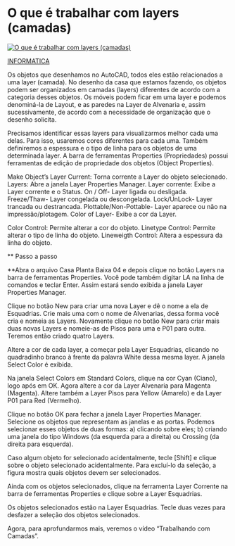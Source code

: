 # O que é trabalhar com layers (camadas)

[![O que é trabalhar com layers (camadas)](https://static.portaleducacao.com.br/arquivos/imagens_artigos/05082015190241427208714630348598.jpg)](https://siteantigo.portaleducacao.com.br/conteudo/artigos/informatica/o-que-e-trabalhar-com-layers-camadas/66181#)

[INFORMATICA](https://siteantigo.portaleducacao.com.br/conteudo/artigos/informatica/20)

Os objetos que desenhamos no AutoCAD, todos eles estão relacionados a uma layer (camada). No desenho da casa que estamos fazendo, os objetos podem ser organizados em camadas (layers) diferentes de acordo com a categoria desses objetos. Os móveis podem ficar em uma layer e podemos denominá-la de Layout, e as paredes na Layer de Alvenaria e, assim sucessivamente, de acordo com a necessidade de organização que o desenho solicita.


Precisamos identificar essas layers para visualizarmos melhor cada uma delas. Para isso, usaremos cores diferentes para cada uma. Também definiremos a espessura e o tipo de linha para os objetos de uma determinada layer. A barra de ferramentas Properties (Propriedades) possui ferramentas de edição de propriedade dos objetos (Object Properties).

Make Object’s Layer Current: Torna corrente a Layer do objeto selecionado.
Layers: Abre a janela Layer Properties Manager.
Layer corrente: Exibe a Layer corrente e o Status.
On / Off- Layer ligada ou desligada.
Freeze/Thaw- Layer congelada ou descongelada.
Lock/UnLock- Layer trancada ou destrancada.
Plottable/Non-Pottable- Layer aparece ou não na impressão/plotagem.
Color of Layer- Exibe a cor da Layer.

Color Control: Permite alterar a cor do objeto.
Linetype Control: Permite alterar o tipo de linha do objeto.
Lineweigth Control: Altera a espessura da linha do objeto.



**
Passo a passo

**Abra o arquivo Casa Planta Baixa 04 e depois clique no botão Layers na barra de ferramentas Properties. Você pode também digitar LA na linha de comandos e teclar Enter. Assim estará sendo exibida a janela Layer Properties Manager.

Clique no botão New para criar uma nova Layer e dê o nome a ela de Esquadrias. Crie mais uma com o nome de Alvenarias, dessa forma você cria e nomeia as Layers. Novamente clique no botão New para criar mais duas novas Layers e nomeie-as de Pisos para uma e P01 para outra. Teremos então criado quatro Layers.

Altere a cor de cada layer, a começar pela Layer Esquadrias, clicando no quadradinho branco à frente da palavra White dessa mesma layer. A janela Select Color é exibida.

Na janela Select Colors em Standard Colors, clique na cor Cyan (Ciano), logo após em OK. Agora altere a cor da Layer Alvenaria para Magenta (Magenta). Altere também a Layer Pisos para Yellow (Amarelo) e da Layer P01 para Red (Vermelho).

Clique no botão OK para fechar a janela Layer Properties Manager. Selecione os objetos que representam as janelas e as portas. Podemos selecionar esses objetos de duas formas: a) clicando sobre eles; b) criando uma janela do tipo Windows (da esquerda para a direita) ou Crossing (da direita para esquerda).

Caso algum objeto for selecionado acidentalmente, tecle [Shift] e clique sobre o objeto selecionado acidentalmente. Para excluí-lo da seleção, a figura mostra quais objetos devem ser selecionados.

Ainda com os objetos selecionados, clique na ferramenta Layer Corrente na barra de ferramentas Properties e clique sobre a Layer Esquadrias.


Os objetos selecionados estão na Layer Esquadrias. Tecle duas vezes para desfazer a seleção dos objetos selecionados.


Agora, para aprofundarmos mais, veremos o vídeo “Trabalhando com Camadas”.